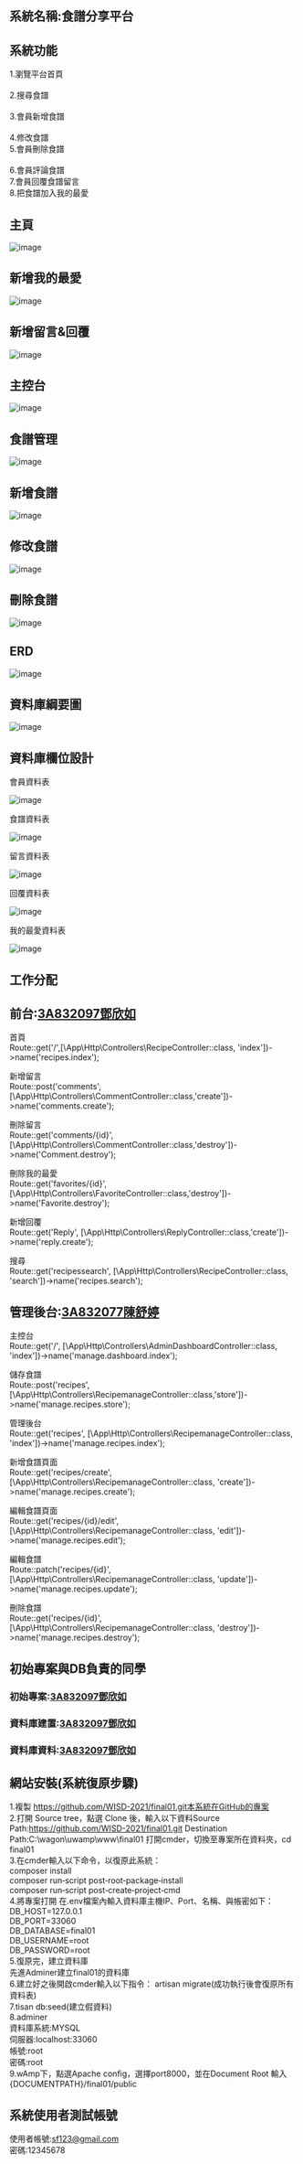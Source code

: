 ## 系統名稱:食譜分享平台

## 系統功能

1.瀏覽平台首頁<br>	
2.搜尋食譜<br>	
3.會員新增食譜<br>	
4.修改食譜<br>
5.會員刪除食譜<br>	
6.會員評論食譜<br>
7.會員回覆食譜留言<br>
8.把食譜加入我的最愛<br>	

## 主頁

![image](https://github.com/WISD-2021/final01/blob/fa8f258f4b2298d077cb6fc0d4e98b0e05a1dfe3/public/img/%E9%A6%96%E9%A0%81.png)

## 新增我的最愛

![image](https://github.com/WISD-2021/final01/blob/fa8f258f4b2298d077cb6fc0d4e98b0e05a1dfe3/public/img/%E5%8A%A0%E5%85%A5%E6%88%91%E7%9A%84%E6%9C%80%E6%84%9B.png)

## 新增留言&回覆

![image](https://github.com/WISD-2021/final01/blob/35c877b5dff5acaaea849d306a62c76ff0e52486/public/img/%E7%95%99%E8%A8%80.png)


## 主控台

![image](https://github.com/WISD-2021/final01/blob/fa8f258f4b2298d077cb6fc0d4e98b0e05a1dfe3/public/img/%E4%B8%BB%E6%8E%A7%E5%8F%B0.png)

## 食譜管理

![image](https://github.com/WISD-2021/final01/blob/fa8f258f4b2298d077cb6fc0d4e98b0e05a1dfe3/public/img/%E9%A3%9F%E8%AD%9C%E7%AE%A1%E7%90%86.png)


## 新增食譜

![image](https://github.com/WISD-2021/final01/blob/3c3de371ea8898edea2a85933e4b94bf27cccf9e/public/img/%E6%96%B0%E5%A2%9E%E9%A3%9F%E8%AD%9C.png)


## 修改食譜

![image](https://github.com/WISD-2021/final01/blob/fa8f258f4b2298d077cb6fc0d4e98b0e05a1dfe3/public/img/%E7%B7%A8%E8%BC%AF%E9%A3%9F%E8%AD%9C.png)


## 刪除食譜

![image](https://github.com/WISD-2021/final01/blob/fa8f258f4b2298d077cb6fc0d4e98b0e05a1dfe3/public/img/%E5%88%AA%E9%99%A4%E9%A3%9F%E8%AD%9C.png)


## ERD

![image](https://github.com/WISD-2021/final01/blob/0e9b080add212ab07a09d26e82db5e1f5b843078/public/img/%E8%B3%87%E6%96%99%E8%A1%A8-Page-2.drawio.png)


## 資料庫綱要圖

![image](https://github.com/WISD-2021/final01/blob/0e9b080add212ab07a09d26e82db5e1f5b843078/public/img/%E7%B6%B1%E8%A6%81.png)


## 資料庫欄位設計

會員資料表

![image](https://github.com/WISD-2021/final01/blob/7bb0837eed48fe448e0303abe53aaf8766b5c0f4/public/img/%E6%9C%83%E5%93%A1.png)


食譜資料表

![image](https://github.com/WISD-2021/final01/blob/fa8f258f4b2298d077cb6fc0d4e98b0e05a1dfe3/public/img/%E8%B3%87%E6%96%99%E8%A1%A8-%E7%AC%AC5%E9%A0%81.drawio.png)


留言資料表

![image](https://github.com/WISD-2021/final01/blob/fa8f258f4b2298d077cb6fc0d4e98b0e05a1dfe3/public/img/comment.png)

回覆資料表

![image](https://github.com/WISD-2021/final01/blob/fa8f258f4b2298d077cb6fc0d4e98b0e05a1dfe3/public/img/reply.png)


我的最愛資料表

![image](https://github.com/WISD-2021/final01/blob/fa8f258f4b2298d077cb6fc0d4e98b0e05a1dfe3/public/img/love.png)



## 工作分配

## 前台:<a href="https://github.com/3A832097">3A832097鄧欣如</a>

首頁<br>Route::get('/',[\App\Http\Controllers\RecipeController::class, 'index'])->name('recipes.index');

新增留言<br>Route::post('comments', [\App\Http\Controllers\CommentController::class,'create'])->name('comments.create');

刪除留言<br>Route::get('comments/{id}', [\App\Http\Controllers\CommentController::class,'destroy'])->name('Comment.destroy');

刪除我的最愛<br>Route::get('favorites/{id}', [\App\Http\Controllers\FavoriteController::class,'destroy'])->name('Favorite.destroy');

新增回覆<br>Route::get('Reply', [\App\Http\Controllers\ReplyController::class,'create'])->name('reply.create');

搜尋<br>Route::get('recipessearch', [\App\Http\Controllers\RecipeController::class, 'search'])->name('recipes.search');

## 管理後台:<a href="https://github.com/3A832077">3A832077陳舒婷</a>

主控台<br>Route::get('/', [\App\Http\Controllers\AdminDashboardController::class, 'index'])->name('manage.dashboard.index');

儲存食譜<br>Route::post('recipes', [\App\Http\Controllers\RecipemanageController::class,'store'])->name('manage.recipes.store');

管理後台<br>Route::get('recipes', [\App\Http\Controllers\RecipemanageController::class, 'index'])->name('manage.recipes.index');

新增食譜頁面<br>Route::get('recipes/create', [\App\Http\Controllers\RecipemanageController::class, 'create'])->name('manage.recipes.create');

編輯食譜頁面<br>Route::get('recipes/{id}/edit', [\App\Http\Controllers\RecipemanageController::class, 'edit'])->name('manage.recipes.edit');

編輯食譜<br>Route::patch('recipes/{id}', [\App\Http\Controllers\RecipemanageController::class, 'update'])->name('manage.recipes.update');

刪除食譜<br>Route::get('recipes/{id}', [\App\Http\Controllers\RecipemanageController::class, 'destroy'])->name('manage.recipes.destroy');


## 初始專案與DB負責的同學

### 初始專案:<a href="https://github.com/3A832097">3A832097鄧欣如</a>

### 資料庫建置:<a href="https://github.com/3A832097">3A832097鄧欣如</a>

### 資料庫資料:<a href="https://github.com/3A832097">3A832097鄧欣如</a>

## 網站安裝(系統復原步驟)
1.複製 https://github.com/WISD-2021/final01.git本系統在GitHub的專案 <br>
2.打開 Source tree，點選 Clone 後，輸入以下資料Source Path:https://github.com/WISD-2021/final01.git Destination Path:C:\wagon\uwamp\www\final01 打開cmder，切換至專案所在資料夾，cd final01<br>
3.在cmder輸入以下命令，以復原此系統：<br>
composer install<br>
composer run‐script post‐root‐package‐install<br>
composer run‐script post‐create‐project‐cmd<br>
4.將專案打開 在.env檔案內輸入資料庫主機IP、Port、名稱、與帳密如下：<br>
DB_HOST=127.0.0.1<br>
DB_PORT=33060<br>
DB_DATABASE=final01<br>
DB_USERNAME=root<br>
DB_PASSWORD=root<br>
5.復原完，建立資料庫<br>
先進Adminer建立final01的資料庫<br>
6.建立好之後開啟cmder輸入以下指令： artisan migrate(成功執行後會復原所有資料表)<br>
7.tisan db:seed(建立假資料)<br>
8.adminer<br>
資料庫系統:MYSQL<br>
伺服器:localhost:33060<br>
帳號:root<br>
密碼:root<br>
9.wAmp下，點選Apache config，選擇port8000，並在Document Root 輸入{DOCUMENTPATH}/final01/public

## 系統使用者測試帳號
使用者帳號:sf123@gmail.com<br>
密碼:12345678
